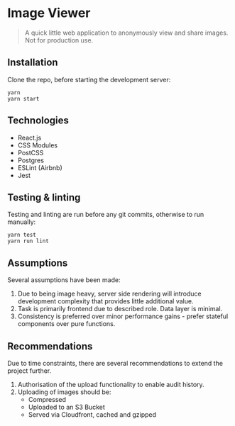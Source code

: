 # Image Viewer
> A quick little web application to anonymously view and share images. Not for production use.

## Installation
Clone the repo, before starting the development server:
```
yarn
yarn start
```

## Technologies
- React.js
- CSS Modules
- PostCSS
- Postgres
- ESLint (Airbnb)
- Jest

## Testing & linting
Testing and linting are run before any git commits, otherwise to run manually:
```
yarn test
yarn run lint
```

## Assumptions
Several assumptions have been made:
1. Due to being image heavy, server side rendering will introduce development complexity that provides little additional value.
1. Task is primarily frontend due to described role. Data layer is minimal.
1. Consistency is preferred over minor performance gains - prefer stateful components over pure functions.

## Recommendations
Due to time constraints, there are several recommendations to extend the project further.
1. Authorisation of the upload functionality to enable audit history.
1. Uploading of images should be:
    - Compressed
    - Uploaded to an S3 Bucket
    - Served via Cloudfront, cached and gzipped
